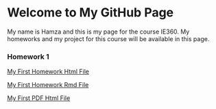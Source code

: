 # Welcome to My GitHub Page

My name is Hamza and this is my page for the course IE360. My homeworks and my project for this course will be available in this page. 

### Homework 1
[My First Homework Html File](https://bu-ie-360.github.io/spring24-hamzapamukcu/Hamza-Pamukçu-HW1.html)

[My First Homework Rmd File](https://bu-ie-360.github.io/spring24-hamzapamukcu/Hamza%20Pamukçu%20HW1.Rmd)

[My First PDF Html File](https://bu-ie-360.github.io/spring24-hamzapamukcu/Hamza-Pamukçu-HW1.pdf)
